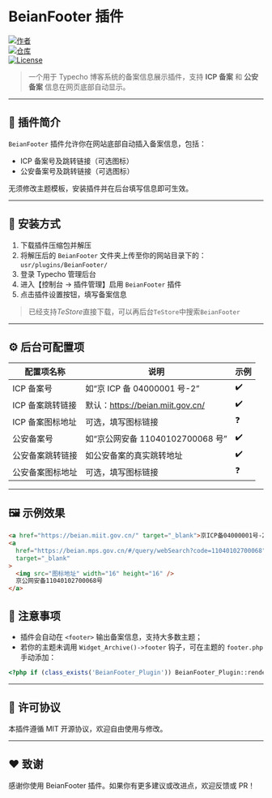# BeianFooter 插件

[![作者](https://img.shields.io/badge/Author-JoyNop-blue?style=flat-square&logo=github)](https://github.com/JoyNop)  
[![仓库](https://img.shields.io/badge/GitHub-Repository-black?style=flat-square&logo=github&logoColor=white)](https://github.com/JoyNop/BeianFooter)  
[![License](https://img.shields.io/github/license/JoyNop/BeianFooter?style=flat-square)](https://github.com/JoyNop/BeianFooter/blob/main/LICENSE)

> 一个用于 Typecho 博客系统的备案信息展示插件，支持 **ICP 备案** 和 **公安备案** 信息在网页底部自动显示。

---

## 📌 插件简介

`BeianFooter` 插件允许你在网站底部自动插入备案信息，包括：

- ICP 备案号及跳转链接（可选图标）
- 公安备案号及跳转链接（可选图标）

无须修改主题模板，安装插件并在后台填写信息即可生效。

---

## 🔧 安装方式

1. 下载插件压缩包并解压
2. 将解压后的 `BeianFooter` 文件夹上传至你的网站目录下的：  
   `usr/plugins/BeianFooter/`
3. 登录 Typecho 管理后台
4. 进入【控制台 → 插件管理】启用 `BeianFooter` 插件
5. 点击插件设置按钮，填写备案信息

> 已经支持*TeStore*直接下载，可以再后台`TeStore`中搜索`BeianFooter`
---

## ⚙️ 后台可配置项

| 配置项名称       | 说明                             | 示例 |
| ---------------- | -------------------------------- | ---- |
| ICP 备案号       | 如“京 ICP 备 04000001 号-2”      | ✔️   |
| ICP 备案跳转链接 | 默认：https://beian.miit.gov.cn/ | ✔️   |
| ICP 备案图标地址 | 可选，填写图标链接               | ❓   |
| 公安备案号       | 如“京公网安备 11040102700068 号” | ✔️   |
| 公安备案跳转链接 | 如公安备案的真实跳转地址         | ✔️   |
| 公安备案图标地址 | 可选，填写图标链接               | ❓   |

---

## 🖼 示例效果

```html
<a href="https://beian.miit.gov.cn/" target="_blank">京ICP备04000001号-2</a>
<a
  href="https://beian.mps.gov.cn/#/query/webSearch?code=11040102700068"
  target="_blank"
>
  <img src="图标地址" width="16" height="16" />
  京公网安备11040102700068号
</a>
```

## 📎 注意事项

- 插件会自动在 `<footer>` 输出备案信息，支持大多数主题；
- 若你的主题未调用 `Widget_Archive()->footer` 钩子，可在主题的 `footer.php` 手动添加：

```php
<?php if (class_exists('BeianFooter_Plugin')) BeianFooter_Plugin::render(); ?>
```

---

## 📄 许可协议

本插件遵循 MIT 开源协议，欢迎自由使用与修改。

---

## ❤️ 致谢

感谢你使用 BeianFooter 插件。如果你有更多建议或改进点，欢迎反馈或 PR！

